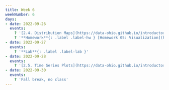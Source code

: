 ```yaml
---
title: Week 6
weekNumber: 6
days:
- date: 2022-09-26
  events:
    ? '[2.4. Distribution Maps](https://data-ohio.github.io/introductory-data-science/2/4/2_4_distribution.html)'
    ? '**Homework**{: .label .label-hw } [Homework 05: Visualization](https://jupyterhub.academic.kube.ohio.edu/hub/user-redirect/git-pull?repo=https%3A%2F%2Fgithub.com%2Fdata-ohio%2FMATH2530_Fall22-23&urlpath=lab%2Ftree%2FMATH2530_Fall22-23%2Fhw%2Fhw05%2Fhw05.ipynb&branch=main)'
- date: 2022-09-27
  events:
    ? '**Lab**{: .label .label-lab }'
- date: 2022-09-28
  events:
    ? '[2.5. Time Series Plots](https://data-ohio.github.io/introductory-data-science/2/5/2_5_time_series.html)'
- date: 2022-09-30
  events:
    ? 'Fall break, no class'
---
```

